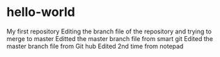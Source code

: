 # hello-world
My first repository
Editing the branch file of the repository and trying to merge to master
Editted the master branch file from smart git
Edited the master branch file from Git hub
Edited 2nd time from notepad
